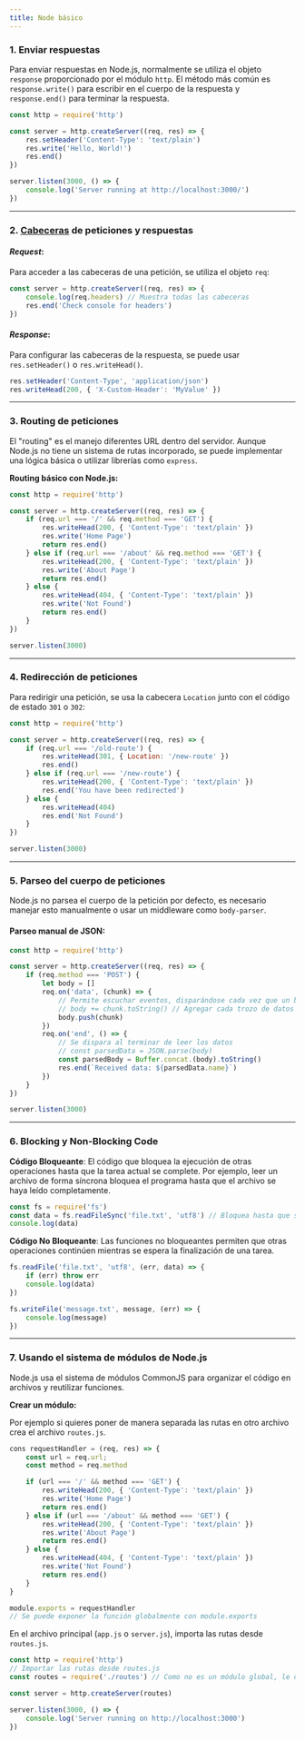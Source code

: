 ```yaml
---
title: Node básico
---
```



### 1. **Enviar respuestas**

Para enviar respuestas en Node.js, normalmente se utiliza el objeto `response` proporcionado por el módulo `http`. El método más común es `response.write()` para escribir en el cuerpo de la respuesta y `response.end()` para terminar la respuesta.

```js
const http = require('http')

const server = http.createServer((req, res) => {
    res.setHeader('Content-Type': 'text/plain')
    res.write('Hello, World!')
    res.end()
})

server.listen(3000, () => {
    console.log('Server running at http://localhost:3000/')
})
```

---

### 2. **[Cabeceras](https://developer.mozilla.org/en-US/docs/Web/HTTP/Headers) de peticiones y respuestas**

#### _Request_:

Para acceder a las cabeceras de una petición, se utiliza el objeto `req`:

```js
const server = http.createServer((req, res) => {
    console.log(req.headers) // Muestra todas las cabeceras
    res.end('Check console for headers')
})
```

#### _Response_:

Para configurar las cabeceras de la respuesta, se puede usar `res.setHeader()` o `res.writeHead()`.

```js
res.setHeader('Content-Type', 'application/json')
res.writeHead(200, { 'X-Custom-Header': 'MyValue' })
```

---

### 3. **Routing de peticiones**

El "routing" es el manejo diferentes URL dentro del servidor. Aunque Node.js no tiene un sistema de rutas incorporado, se puede implementar una lógica básica o utilizar librerías como `express`.

**Routing básico con Node.js:**

```js
const http = require('http')

const server = http.createServer((req, res) => {
    if (req.url === '/' && req.method === 'GET') {
        res.writeHead(200, { 'Content-Type': 'text/plain' })
        res.write('Home Page')
        return res.end()
    } else if (req.url === '/about' && req.method === 'GET') {
        res.writeHead(200, { 'Content-Type': 'text/plain' })
        res.write('About Page')
        return res.end()
    } else {
        res.writeHead(404, { 'Content-Type': 'text/plain' })
        res.write('Not Found')
        return res.end()
    }
})

server.listen(3000)
```

---

### 4. **Redirección de peticiones**

Para redirigir una petición, se usa la cabecera `Location` junto con el código de estado `301` o `302`:

```js
const http = require('http')

const server = http.createServer((req, res) => {
    if (req.url === '/old-route') {
        res.writeHead(301, { Location: '/new-route' })
        res.end()
    } else if (req.url === '/new-route') {
        res.writeHead(200, { 'Content-Type': 'text/plain' })
        res.end('You have been redirected')
    } else {
        res.writeHead(404)
        res.end('Not Found')
    }
})

server.listen(3000)
```

---

### 5. **Parseo del cuerpo de peticiones**

Node.js no parsea el cuerpo de la petición por defecto, es necesario manejar esto manualmente o usar un middleware como `body-parser`.

#### Parseo manual de JSON:

```js
const http = require('http')

const server = http.createServer((req, res) => {
    if (req.method === 'POST') {
        let body = []
        req.on('data', (chunk) => {
            // Permite escuchar eventos, disparándose cada vez que un bloque de texto está listo para ser leído
            // body += chunk.toString() // Agregar cada trozo de datos
            body.push(chunk)
        })
        req.on('end', () => {
            // Se dispara al terminar de leer los datos
            // const parsedData = JSON.parse(body)
            const parsedBody = Buffer.concat.(body).toString()
            res.end(`Received data: ${parsedData.name}`)
        })
    }
})

server.listen(3000)
```

---

### 6. **Blocking y Non-Blocking Code**

**Código Bloqueante**:
El código que bloquea la ejecución de otras operaciones hasta que la tarea actual se complete. Por ejemplo, leer un archivo de forma síncrona bloquea el programa hasta que el archivo se haya leído completamente.

```js
const fs = require('fs')
const data = fs.readFileSync('file.txt', 'utf8') // Bloquea hasta que se lea el archivo
console.log(data)
```

**Código No Bloqueante**:
Las funciones no bloqueantes permiten que otras operaciones continúen mientras se espera la finalización de una tarea.

```js
fs.readFile('file.txt', 'utf8', (err, data) => {
    if (err) throw err
    console.log(data)
})

fs.writeFile('message.txt', message, (err) => {
    console.log(message)
})
```

---

### 7. **Usando el sistema de módulos de Node.js**

Node.js usa el sistema de módulos CommonJS para organizar el código en archivos y reutilizar funciones.

**Crear un módulo:**

Por ejemplo si quieres poner de manera separada las rutas en otro archivo crea el archivo `routes.js`.

```js
cons requestHandler = (req, res) => {
    const url = req.url;
    const method = req.method

    if (url === '/' && method === 'GET') {
        res.writeHead(200, { 'Content-Type': 'text/plain' })
        res.write('Home Page')
        return res.end()
    } else if (url === '/about' && method === 'GET') {
        res.writeHead(200, { 'Content-Type': 'text/plain' })
        res.write('About Page')
        return res.end()
    } else {
        res.writeHead(404, { 'Content-Type': 'text/plain' })
        res.write('Not Found')
        return res.end()
    }
}

module.exports = requestHandler
// Se puede exponer la función globalmente con module.exports
```

En el archivo principal (`app.js` o `server.js`), importa las rutas desde `routes.js`.

```js
const http = require('http')
// Importar las rutas desde routes.js
const routes = require('./routes') // Como no es un módulo global, le decimos la localización con './'

const server = http.createServer(routes)

server.listen(3000, () => {
    console.log('Server running on http://localhost:3000')
})
```
